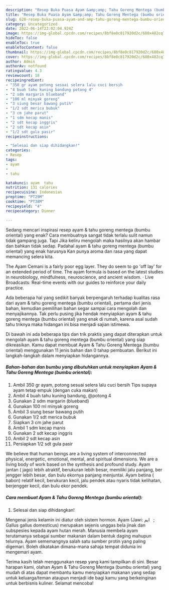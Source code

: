 ```yaml
---
description: "Resep Buka Puasa Ayam &amp;amp; Tahu Goreng Mentega (bumbu oriental)Menu Sahur"
title: "Resep Buka Puasa Ayam &amp;amp; Tahu Goreng Mentega (bumbu oriental)Menu Sahur"
slug: 628-resep-buka-puasa-ayam-and-amp-tahu-goreng-mentega-bumbu-orientalmenu-sahur
category: Uncategorized
date: 2022-06-14T23:02:04.924Z
image: https://img-global.cpcdn.com/recipes/8bf8e0c817920d2c/680x482cq70/ayam-tahu-goreng-mentega-bumbu-oriental-foto-resep-utama.jpg
hideToc: false
enableToc: true
enableTocContent: false
thumbnail: https://img-global.cpcdn.com/recipes/8bf8e0c817920d2c/680x482cq70/ayam-tahu-goreng-mentega-bumbu-oriental-foto-resep-utama.jpg
cover: https://img-global.cpcdn.com/recipes/8bf8e0c817920d2c/680x482cq70/ayam-tahu-goreng-mentega-bumbu-oriental-foto-resep-utama.jpg
author: Admin
authorAv: notfound
ratingvalue: 4.3
reviewcount: 18
recipeingredient:
- "350 gr ayam potong sesuai selera lalu cuci bersih                      Tips supaya ayam tetap empuk dengan cuka makan"
- "4 buah tahu kuning bandung potong 4"
- "2 sdm margarin blueband"
- "100 ml minyak goreng"
- "3 siung besar bawang putih"
- "1/2 sdt merica bubuk"
- "3 cm jahe parut"
- "1 sdm kecap manis"
- "2 sdt kecap inggris"
- "2 sdt kecap asin"
- "1/2 sdt gula pasir"
recipeinstructions:

- "Selesai dan siap dihidangkan!"
categories:
- Resep
tags:
- ayam
- 
- tahu

katakunci: ayam  tahu 
nutrition: 131 calories
recipecuisine: Indonesian
preptime: "PT29M"
cooktime: "PT38M"
recipeyield: "4"
recipecategory: Dinner

---
```



Sedang mencari inspirasi resep ayam &amp; tahu goreng mentega (bumbu oriental) yang enak? Cara membuatnya sangat tidak terlalu sulit namun tidak gampang juga. Tapi Jika keliru mengolah maka hasilnya akan hambar dan bahkan tidak sedap. Padahal ayam &amp; tahu goreng mentega (bumbu oriental) yang enak harusnya Kan punya aroma dan rasa yang dapat memancing selera kita.


The Ayam Cemani is a fairly poor egg layer. They do seem to go &#39;off lay&#39; for an extended period of time. The ayam formula is based on the latest studies in neurobiology, mindfulness, neuroscience, and ancient wisdom. · Live Broadcasts: Real-time events with our guides to reinforce your daily practice.

Ada beberapa hal yang sedikit banyak berpengaruh terhadap kualitas rasa dari ayam &amp; tahu goreng mentega (bumbu oriental), pertama dari jenis bahan, kemudian pemilihan bahan segar sampai cara mengolah dan menyajikannya. Tak perlu pusing jika hendak menyiapkan ayam &amp; tahu goreng mentega (bumbu oriental) yang enak di rumah, karena asal sudah tahu triknya maka hidangan ini bisa menjadi sajian istimewa.


Di bawah ini ada beberapa tips dan trik praktis yang dapat diterapkan untuk mengolah ayam &amp; tahu goreng mentega (bumbu oriental) yang siap dikreasikan. Kamu dapat membuat Ayam &amp; Tahu Goreng Mentega (bumbu oriental) menggunakan 11 jenis bahan dan 0 tahap pembuatan. Berikut ini langkah-langkah dalam menyiapkan hidangannya.

<!--inarticleads1-->

##### Bahan-bahan dan bumbu yang dibutuhkan untuk menyiapkan Ayam &amp; Tahu Goreng Mentega (bumbu oriental):

1. Ambil 350 gr ayam, potong sesuai selera lalu cuci bersih                      Tips supaya ayam tetap empuk (dengan cuka makan)
1. Ambil 4 buah tahu kuning bandung, @potong 4
1. Gunakan 2 sdm margarin (blueband)
1. Gunakan 100 ml minyak goreng
1. Ambil 3 siung besar bawang putih
1. Gunakan 1/2 sdt merica bubuk
1. Siapkan 3 cm jahe parut
1. Ambil 1 sdm kecap manis
1. Gunakan 2 sdt kecap inggris
1. Ambil 2 sdt kecap asin
1. Persiapkan 1/2 sdt gula pasir


We believe that human beings are a living system of interconnected physical, energetic, emotional, mental, and spiritual dimensions. We are a living body of work based on the synthesis and profound study. Ayam jantan ( jago) lebih atraktif, berukuran lebih besar, memiliki jalu panjang, ber jengger lebih besar, dan bulu ekornya panjang menjuntai. Ayam betina ( babon) relatif kecil, berukuran kecil, jalu pendek atau nyaris tidak kelihatan, berjengger kecil, dan bulu ekor pendek. 

<!--inarticleads2-->

##### Cara membuat Ayam &amp; Tahu Goreng Mentega (bumbu oriental):


1. Selesai dan siap dihidangkan!

Mengenai jenis kelamin ini diatur oleh sistem hormon. Ayam (Jawi: ‏ ايم ‎ ‎; Gallus gallus domesticus) merupakan sejenis unggas bela jinak dan subspesies kepada ayam hutan merah. Manusia membela ayam terutamanya sebagai sumber makanan dalam bentuk daging mahupun telurnya. Ayam sememangnya salah satu sumber protin yang paling digemari. Boleh dikatakan dimana-mana sahaja tempat didunia ini mengemari ayam. 

Terima kasih telah menggunakan resep yang kami tampilkan di sini. Besar harapan kami, olahan Ayam &amp; Tahu Goreng Mentega (bumbu oriental) yang mudah di atas dapat membantu kamu menyiapkan makanan yang sedap untuk keluarga/teman ataupun menjadi ide bagi kamu yang berkeinginan untuk berbisnis kuliner. Selamat mencoba!
